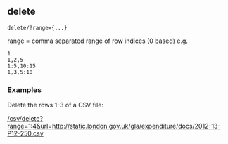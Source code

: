 ## delete

    delete/?range={...}

range = comma separated range of row indices (0 based) e.g.

    1
    1,2,5
    1:5,10:15
    1,3,5:10

### Examples

Delete the rows 1-3 of a CSV file:

<a href="/csv/delete?range=1:4&url=http://static.london.gov.uk/gla/expenditure/docs/2012-13-P12-250.csv&">/csv/delete?range=1:4&url=http://static.london.gov.uk/gla/expenditure/docs/2012-13-P12-250.csv
</a>

